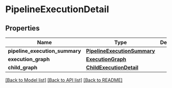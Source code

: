 # PipelineExecutionDetail

## Properties
Name | Type | Description | Notes
------------ | ------------- | ------------- | -------------
**pipeline_execution_summary** | [**PipelineExecutionSummary**](PipelineExecutionSummary.md) |  | [optional] 
**execution_graph** | [**ExecutionGraph**](ExecutionGraph.md) |  | [optional] 
**child_graph** | [**ChildExecutionDetail**](ChildExecutionDetail.md) |  | [optional] 

[[Back to Model list]](../README.md#documentation-for-models) [[Back to API list]](../README.md#documentation-for-api-endpoints) [[Back to README]](../README.md)

